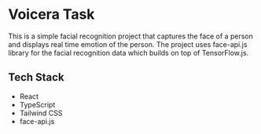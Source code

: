 # Voicera Task
This is a simple facial recognition project that captures the face of a person and displays real time emotion of the person. The project uses face-api.js library for the facial recognition data which builds on top of TensorFlow.js. 

## Tech Stack
- React
- TypeScript
- Tailwind CSS
- face-api.js